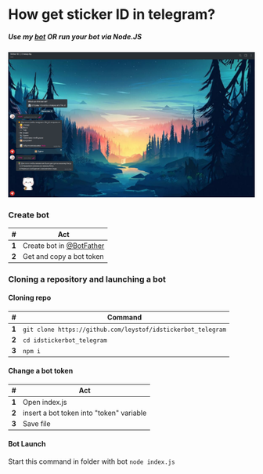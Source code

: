 # How get sticker ID in telegram?

##### Use my [bot](https://t.me/idsticker_bot) OR run your bot via Node.JS
![Screenshot](Screenshot.png)

### Create bot
\# | Act
---|---
**1** | Create bot in [@BotFather](https://t.me/botFather)
**2** | Get and copy a bot token

### Cloning a repository and launching a bot
#### Cloning repo
\# | Command 
---|---------
**1** |```git clone https://github.com/leystof/idstickerbot_telegram```
**2** |```cd idstickerbot_telegram```
**3** |```npm i```
#### Change a bot token
\# | Act
---|----
**1** |Open index.js
**2** | insert a bot token into "token" variable
**3** | Save file
#### Bot Launch
Start this command in folder with bot
```node index.js```



